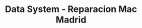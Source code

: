 ---
title: "Data System - Reparacion Mac Madrid"
url: /madrid/data-system-reparacion-mac-madrid/
shop: Computer
---